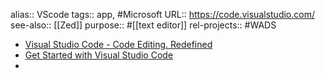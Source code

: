 alias:: VScode
tags:: app, #Microsoft
URL:: https://code.visualstudio.com/
see-also:: [[Zed]]
purpose:: #[[text editor]]
rel-projects:: #WADS

- [Visual Studio Code - Code Editing. Redefined](https://code.visualstudio.com/)
- [Get Started with Visual Studio Code](https://code.visualstudio.com/learn)
-
